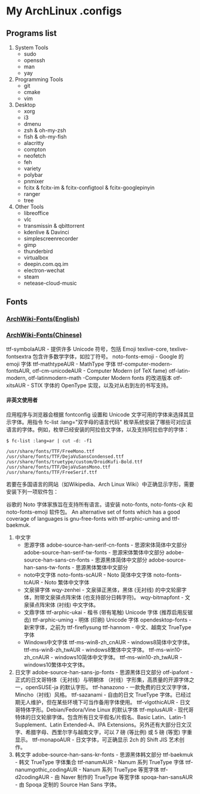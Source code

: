# My ArchLinux .configs

## Programs list
1. System Tools
	- sudo
	- openssh
	- man
	- yay
2. Programming Tools
	- git
	- cmake
	- vim
3. Desktop
	- xorg
	- i3
	- dmenu
	- zsh & oh-my-zsh
	- fish & oh-my-fish
	- alacritty
	- compton
	- neofetch
	- feh
	- variety
	- polybar
	- pnmixer
	- fcitx & fcitx-im & fcitx-configtool & fcitx-googlepinyin
	- ranger
	- tree
4. Other Tools
	- libreoffice
	- vlc
	- transmissin & qbittorrent
	- kdenlive & Davinci
	- simplescreenrecorder
	- gimp
	- thunderbird
	- virtualbox
	- deepin.com.qq.im
	- electron-wechat
	- steam
	- netease-cloud-music

## Fonts
### [ArchWiki-Fonts(English)](https://wiki.archlinux.org/index.php/Fonts)
### [ArchWiki-Fonts(Chinese)](https://wiki.archlinux.org/index.php/Fonts_(%E7%AE%80%E4%BD%93%E4%B8%AD%E6%96%87))
ttf-symbolaAUR - 提供许多 Unicode 符号，包括 Emoji
texlive-core, texlive-fontsextra 包含许多数学字体，如拉丁符号。
noto-fonts-emoji - Google 的 emoji 字体
ttf-mathtypeAUR - MathType 字体
ttf-computer-modern-fontsAUR, otf-cm-unicodeAUR - Computer Modern (of TeX fame)
otf-latin-modern, otf-latinmodern-math -Computer Modern fonts 的改进版本
otf-xitsAUR - STIX 字体的 OpenType 实现，以及对从右到左的书写支持。

#### 非英文使用者
应用程序与浏览器会根据 fontconfig 设置和 Unicode 文字可用的字体来选择其显示字体。用指令 fc-list :lang="双字母的语言代码" 枚举系统安装了哪些可对应该语言的字体。例如，枚举已经安装的阿拉伯文字体，以及支持阿拉伯字的字体：
```
$ fc-list :lang=ar | cut -d: -f1
```
```
/usr/share/fonts/TTF/FreeMono.ttf
/usr/share/fonts/TTF/DejaVuSansCondensed.ttf
/usr/share/fonts/truetype/custom/DroidKufi-Bold.ttf
/usr/share/fonts/TTF/DejaVuSansMono.ttf
/usr/share/fonts/TTF/FreeSerif.ttf
```
若要在多国语言的网站（如Wikipedia、Arch Linux Wiki）中正确显示字形，需要安装下列一项软件包：

谷歌的 Noto 字体家族旨在支持所有语言。请安装 noto-fonts, noto-fonts-cjk 和 noto-fonts-emoji 软件包。
An alternative set of fonts which has a good coverage of languages is gnu-free-fonts with ttf-arphic-uming and ttf-baekmuk.

1. 中文字
	- 思源字体
	 adobe-source-han-serif-cn-fonts - 思源宋体简体中文部分
	adobe-source-han-serif-tw-fonts - 思源宋体繁体中文部分
	adobe-source-han-sans-cn-fonts - 思源黑体简体中文部分
	adobe-source-han-sans-tw-fonts - 思源黑体繁体中文部分
	- noto中文字体
	noto-fonts-scAUR - Noto 简体中文字体
	noto-fonts-tcAUR - Noto 繁体中文字体
	- 文泉驿字体
	wqy-zenhei - 文泉驿正黑体，黑体 (无衬线) 的中文轮廓字体，附带文泉驿点阵宋体 (也支持部分日韩字符)。
	wqy-bitmapfont - 文泉驿点阵宋体 (衬线) 中文字体。
	- 文鼎字体
	ttf-arphic-ukai - 楷书 (带有笔触) Unicode 字体 (推荐启用反锯齿)
	ttf-arphic-uming - 明体 (印刷) Unicode 字体
	opendesktop-fonts - 新宋字体，之前为 ttf-fireflysung
	ttf-hannom - 中文、越南文 TrueType 字体
	- Windows中文字体
	ttf-ms-win8-zh_cnAUR - windows8简体中文字体。
	ttf-ms-win8-zh_twAUR - windows8繁体中文字体。
	ttf-ms-win10-zh_cnAUR - windows10简体中文字体。
	ttf-ms-win10-zh_twAUR - windows10繁体中文字体。
2. 日文字
	adobe-source-han-sans-jp-fonts - 思源黑体日文部分
	otf-ipafont - 正式的日文哥特体（无衬线）与明朝体 （衬线）字形集，高质量的开源字体之一，openSUSE-ja 的默认字形。
	ttf-hanazono - 一款免费的日文汉字字体，Mincho（衬线）风格。
	ttf-sazanami - 自由的日文 TrueType 字体。已经过期无人维护，但在某些环境下可当作备用字体使用。
	ttf-vlgothicAUR - 日文哥特体字形。Debian/Fedora/Vine Linux 的默认字体
	ttf-mplusAUR - 现代哥特体的日文轮廓字体。包含所有日文平假名/片假名、Basic Latin、Latin-1 Supplement、Latin Extended-A、IPA Extensions。另外还有大部分日文汉字、希腊字母、西里尔字与越南文字，可以 7 磅 (等比例) 或 5 磅 (等宽) 字重显示。
	ttf-monapoAUR - 日文字体，可正确显示 2ch 的 Shift JIS 艺术创作。
3. 韩文字
	adobe-source-han-sans-kr-fonts - 思源黑体韩文部分
	ttf-baekmuk - 韩文 TrueType 字体集合
	ttf-nanumAUR - Nanum 系列 TrueType 字体
	ttf-nanumgothic_codingAUR - Nanum 系列 TrueType 等宽字体
	ttf-d2codingAUR - 由 Naver 制作的 TrueType 等宽字体
	spoqa-han-sansAUR - 由 Spoqa 定制的 Source Han Sans 字体。

